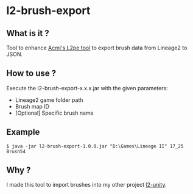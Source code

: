 # l2-brush-export

## What is it ?

Tool to enhance [Acmi's L2pe tool](https://github.com/acmi/L2pe) to export brush data from Lineage2 to JSON.

## How to use ?

Execute the l2-brush-export-x.x.x.jar with the given parameters:
- Lineage2 game folder path
- Brush map ID
- [Optional] Specific brush name

## Example
```
$ java -jar l2-brush-export-1.0.0.jar "D:\Games\Lineage II" 17_25 Brush54
```
## Why ?
I made this tool to import brushes into my other project [l2-unity](https://gitlab.com/shnok/l2-unity).
